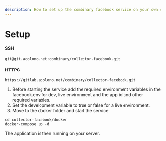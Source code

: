 ```yaml
---
description: How to set up the combinary facebook service on your own server
---
```


# Setup

#### SSH

```text
git@git.acolono.net:combinary/collector-facebook.git
```

#### HTTPS

```text
https://gitlab.acolono.net/combinary/collector-facebook.git
```

1. Before starting the service add the required environment variables in the facebook.env for dev, live environment and the app id and other required variables.
2. Set the development variable to true or false for a live environment.
3. Move to the docker folder and start the service

```text
cd collector-facebook/docker
docker-compose up -d
```

The application is then running on your server.

